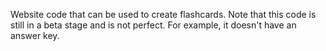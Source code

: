 Website code that can be used to create flashcards. Note that this code is still in a beta stage and is not perfect. For example, it doesn't have an answer key. 
